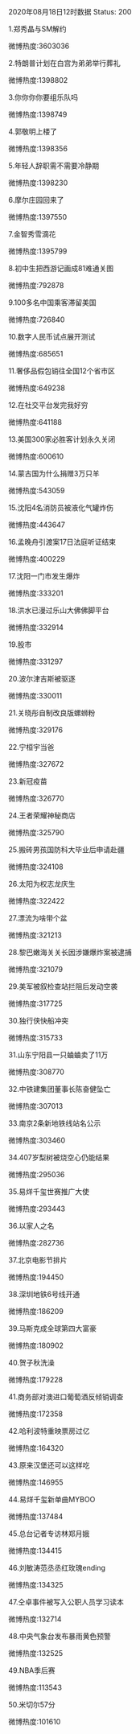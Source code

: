 2020年08月18日12时数据
Status: 200

1.郑秀晶与SM解约

微博热度:3603036

2.特朗普计划在白宫为弟弟举行葬礼

微博热度:1398802

3.你你你你要组乐队吗

微博热度:1398749

4.郭敬明上楼了

微博热度:1398356

5.年轻人辞职需不需要冷静期

微博热度:1398230

6.摩尔庄园回来了

微博热度:1397550

7.金智秀雪滴花

微博热度:1395799

8.初中生把西游记画成81难通关图

微博热度:792878

9.100多名中国乘客滞留美国

微博热度:726840

10.数字人民币试点展开测试

微博热度:685651

11.奢侈品假包销往全国12个省市区

微博热度:649238

12.在社交平台发完我好穷

微博热度:641188

13.美国300家必胜客计划永久关闭

微博热度:600610

14.蒙古国为什么捐赠3万只羊

微博热度:543059

15.沈阳4名消防员被液化气罐炸伤

微博热度:443647

16.孟晚舟引渡案17日法庭听证结束

微博热度:400229

17.沈阳一门市发生爆炸

微博热度:333201

18.洪水已漫过乐山大佛佛脚平台

微博热度:332914

19.股市

微博热度:331297

20.波尔津吉斯被驱逐

微博热度:330011

21.关晓彤自制改良版螺蛳粉

微博热度:329176

22.宁桓宇当爸

微博热度:327672

23.新冠疫苗

微博热度:326770

24.王者荣耀神秘商店

微博热度:325790

25.搬砖男孩国防科大毕业后申请赴疆

微博热度:324108

26.太阳为权志龙庆生

微博热度:322422

27.漂流为啥带个盆

微博热度:321213

28.黎巴嫩海关关长因涉嫌爆炸案被逮捕

微博热度:321079

29.美军被叙检查站拦阻后发动空袭

微博热度:317725

30.独行侠快船冲突

微博热度:315733

31.山东宁阳县一只蛐蛐卖了11万

微博热度:308770

32.中铁建集团董事长陈奋健坠亡

微博热度:307013

33.南京2条新地铁线站名公示

微博热度:303460

34.407岁梨树被烧空心仍能结果

微博热度:295036

35.易烊千玺世赛推广大使

微博热度:293443

36.以家人之名

微博热度:282736

37.北京电影节排片

微博热度:194450

38.深圳地铁6号线开通

微博热度:186209

39.马斯克成全球第四大富豪

微博热度:180902

40.贺子秋洗澡

微博热度:179228

41.商务部对澳进口葡萄酒反倾销调查

微博热度:172358

42.哈利波特重映票房过亿

微博热度:164320

43.原来汉堡还可以这样吃

微博热度:146955

44.易烊千玺新单曲MYBOO

微博热度:137484

45.总台记者专访林郑月娥

微博热度:134415

46.刘敏涛范丞丞红玫瑰ending

微博热度:134325

47.仝卓事件被写入公职人员学习读本

微博热度:132714

48.中央气象台发布暴雨黄色预警

微博热度:132525

49.NBA季后赛

微博热度:113543

50.米切尔57分

微博热度:101610

